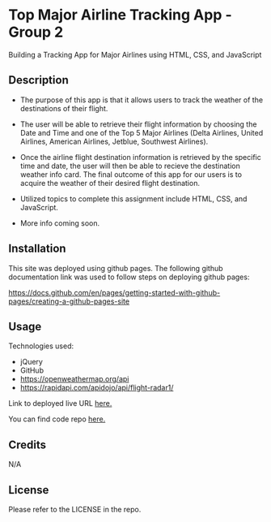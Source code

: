 # Top Major Airline Tracking App - Group 2

Building a Tracking App for Major Airlines using HTML, CSS, and JavaScript

## Description

- The purpose of this app is that it allows users to track the weather of the destinations of their flight.

- The user will be able to retrieve their flight information by choosing the Date and Time and one of the Top 5 Major Airlines (Delta Airlines, United Airlines, American Airlines, Jetblue, Southwest Airlines).

- Once the airline flight destination information is retrieved by the specific time and date, the user will then be able to recieve the destination weather info card. The final outcome of this app for our users is to acquire the weather of their desired flight destination.

- Utilized topics to complete this assignment include HTML, CSS, and JavaScript.

- More info coming soon.

## Installation

This site was deployed using github pages.
The following github documentation link was used to follow steps on deploying github pages:

https://docs.github.com/en/pages/getting-started-with-github-pages/creating-a-github-pages-site

## Usage

Technologies used:

- jQuery
- GitHub
- https://openweathermap.org/api
- https://rapidapi.com/apidojo/api/flight-radar1/

Link to deployed live URL [here.](https://gr-uconn-coding-bootcamp-projects.github.io/Top-Major-Airline-Tracking-App_Group2/)

You can find code repo [here.](https://github.com/GR-Uconn-coding-bootcamp-projects/Top-Major-Airline-Tracking-App_Group2)

## Credits

N/A

## License

Please refer to the LICENSE in the repo.
